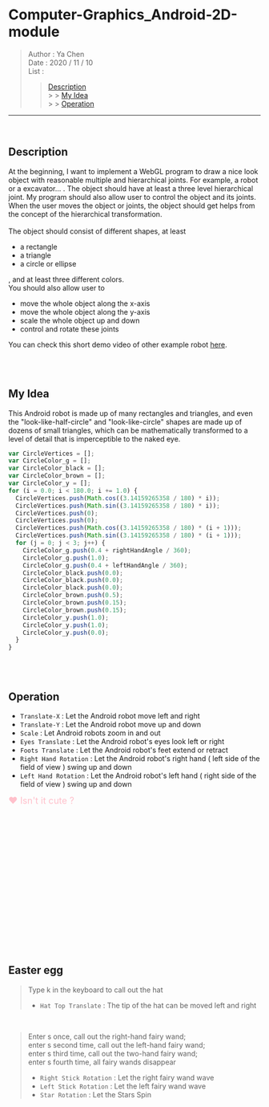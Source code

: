 # Computer-Graphics_Android-2D-module

> Author : Ya Chen <br>
> Date : 2020 / 11 / 10 <br>
> List :
>
> > <a href = "#discription">Description</a><br> > > <a href = "#my idea">My Idea</a><br> > > <a href = "#operation">Operation</a>

---

<br>

<div id = "discription">

## Description

At the beginning, I want to implement a WebGL program to draw a nice look object with reasonable multiple and hierarchical joints. For example, a robot or a excavator... . The object should have at least a three level hierarchical joint. My program should also allow user to control the object and its joints. When the user moves the object or joints, the object should get helps from the concept of the hierarchical transformation.<br>
<br>
The object should consist of different shapes, at least

- a rectangle
- a triangle
- a circle or ellipse

, and at least three different colors.<br>
You should also allow user to

- move the whole object along the x-axis
- move the whole object along the y-axis
- scale the whole object up and down
- control and rotate these joints

You can check this short demo video of other example robot <a href = "https://www.youtube.com/watch?v=tvC3LE2GfC0&list=PLsId7efYPyAah0Z64j9DpedSVAcvzOSKb&index=5">here</a>.<br>

</div>
<br>
<br>
<div id = "my idea">

## My Idea

This Android robot is made up of many rectangles and triangles, and even the "look-like-half-circle" and "look-like-circle" shapes are made up of dozens of small triangles, which can be mathematically transformed to a level of detail that is imperceptible to the naked eye.

```javascript
var CircleVertices = [];
var CircleColor_g = [];
var CircleColor_black = [];
var CircleColor_brown = [];
var CircleColor_y = [];
for (i = 0.0; i < 180.0; i += 1.0) {
  CircleVertices.push(Math.cos((3.14159265358 / 180) * i));
  CircleVertices.push(Math.sin((3.14159265358 / 180) * i));
  CircleVertices.push(0);
  CircleVertices.push(0);
  CircleVertices.push(Math.cos((3.14159265358 / 180) * (i + 1)));
  CircleVertices.push(Math.sin((3.14159265358 / 180) * (i + 1)));
  for (j = 0; j < 3; j++) {
    CircleColor_g.push(0.4 + rightHandAngle / 360);
    CircleColor_g.push(1.0);
    CircleColor_g.push(0.4 + leftHandAngle / 360);
    CircleColor_black.push(0.0);
    CircleColor_black.push(0.0);
    CircleColor_black.push(0.0);
    CircleColor_brown.push(0.5);
    CircleColor_brown.push(0.15);
    CircleColor_brown.push(0.15);
    CircleColor_y.push(1.0);
    CircleColor_y.push(1.0);
    CircleColor_y.push(0.0);
  }
}
```

</div>
<br>
<br>
<div id = "operation">

## Operation

- `Translate-X` : Let the Android robot move left and right
- `Translate-Y` : Let the Android robot move up and down
- `Scale` : Let Android robots zoom in and out
- `Eyes Translate` : Let the Android robot's eyes look left or right
- `Foots Translate` : Let the Android robot's feet extend or retract
- `Right Hand Rotation` : Let the Android robot's right hand ( left side of the field of view ) swing up and down
- `Left Hand Rotation` : Let the Android robot's left hand ( right side of the field of view ) swing up and down

<font size = "4px" color = "pink"> ❤ Isn't it cute ? </font>

</div>
<br>
<br>
<br>
<br>
<br>
<br>
<br>
<br>
<br>
<br>
<br>
<br>
<br>
<br>
<br>
<br>

## Easter egg

> Type k in the keyboard to call out the hat
>
> - `Hat Top Translate` : The tip of the hat can be moved left and right

<br>

> Enter s once, call out the right-hand fairy wand; <br>
> enter s second time, call out the left-hand fairy wand; <br>
> enter s third time, call out the two-hand fairy wand; <br>
> enter s fourth time, all fairy wands disappear
>
> - `Right Stick Rotation` : Let the right fairy wand wave
> - `Left Stick Rotation` : Let the left fairy wand wave
> - `Star Rotation` : Let the Stars Spin

